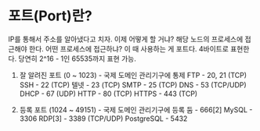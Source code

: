 # 포트(Port)란?
  IP를 통해서 주소를 알아냈다고 치자. 이제 어떻게 할 거냐? 해당 노드의 프로세스에 접근해야 한다.
  어떤 프로세스에 접근하냐? 이 때 사용하는 게 포트다. 4바이트로 표현한다. 당연히 2^16 - 1인 65535까지 표현 가능.

1. 잘 알려진 포트 (0 ~ 1023) - 국제 도메인 관리기구에 통제
FTP - 20, 21 (TCP)
SSH - 22 (TCP)
텔넷 - 23 (TCP)
SMTP - 25 (TCP)
DNS - 53 (TCP/UDP)
DHCP - 67 (UDP)
HTTP - 80 (TCP)
HTTPS - 443 (TCP)

2. 등록 포트 (1024 ~ 49151) - 국제 도메인 관리기구에 등록
둠 - 666[2]
MySQL - 3306
RDP[3] - 3389 (TCP/UDP)
PostgreSQL - 5432
